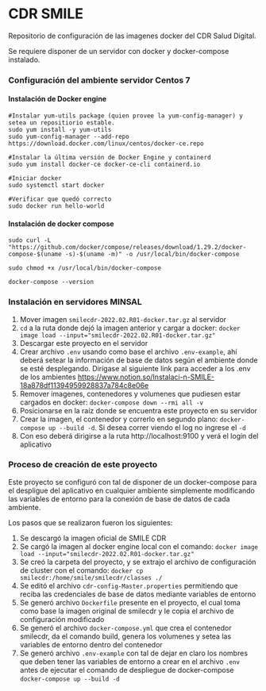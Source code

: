 # CDR SMILE

Repositorio de configuración de las imagenes docker del CDR Salud Digital.

Se requiere disponer de un servidor con docker y docker-compose instalado.

### Configuración del ambiente servidor Centos 7

#### Instalación de Docker engine

```
#Instalar yum-utils package (quien provee la yum-config-manager) y setea un repositiorio estable.
sudo yum install -y yum-utils
sudo yum-config-manager --add-repo https://download.docker.com/linux/centos/docker-ce.repo

#Instalar la última versión de Docker Engine y containerd
sudo yum install docker-ce docker-ce-cli containerd.io

#Iniciar docker
sudo systemctl start docker

#Verificar que quedó correcto
sudo docker run hello-world
```

#### Instalación de docker compose

```
sudo curl -L "https://github.com/docker/compose/releases/download/1.29.2/docker-compose-$(uname -s)-$(uname -m)" -o /usr/local/bin/docker-compose

sudo chmod +x /usr/local/bin/docker-compose

docker-compose --version
```

### Instalación en servidores MINSAL

1. Mover imagen `smilecdr-2022.02.R01-docker.tar.gz` al servidor
2. `cd` a la ruta donde dejó la imagen anterior y cargar a docker: `docker image load --input="smilecdr-2022.02.R01-docker.tar.gz"`
3. Descargar este proyecto en el servidor
4. Crear archivo `.env` usando como base el archivo `.env-example`, ahí deberá setear la información de base de datos según el ambiente donde se esté desplegando. Dirígase al siguiente link para acceder a los .env de los ambientes https://www.notion.so/Instalaci-n-SMILE-18a878df11394959928837a784c8e06e
5. Remover imagenes, contenedores y volumenes que pudiesen estar cargados en docker: `docker-compose down --rmi all -v`
6. Posicionarse en la raíz donde se encuentra este proyecto en su servidor
7. Crear la imagen, el contenedor y correrlo en segundo plano: `docker-compose up --build -d`. Si desea correr viendo el log no ingrese el `-d`
8. Con eso deberá dirigirse a la ruta http://localhost:9100 y verá el login del aplicativo

### Proceso de creación de este proyecto

Este proyecto se configuró con tal de disponer de un docker-compose para el despligue del aplicativo en cualquier ambiente simplemente modificando las variables de entorno para la conexión de base de datos de cada ambiente.

Los pasos que se realizaron fueron los siguientes:

1. Se descargó la imagen oficial de SMILE CDR
2. Se cargó la imagen al docker engine local con el comando: `docker image load --input="smilecdr-2022.02.R01-docker.tar.gz"`
3. Se creó la carpeta del proyecto, y se extrajo el archivo de configuración de cluster con el comando: `docker cp smilecdr:/home/smile/smilecdr/classes ./`
4. Se editó el archivo `cdr-config-Master.properties` permitiendo que reciba las credenciales de base de datos mediante variables de entorno
5. Se generó archivo `Dockerfile` presente en el proyecto, el cual toma como base la imagen original de smilecdr y le copia el archivo de configuración modificado
6. Se generó el archivo `docker-compose.yml` que crea el contenedor smilecdr, da el comando build, genera los volumenes y setea las variables de entorno dentro del contenedor
7. Se generó archivo `.env-example` con tal de dejar en claro los nombres que deben tener las variables de entorno a crear en el archivo `.env` antes de ejecutar el comando de despliegue de docker-compose `docker-compose up --build -d`
